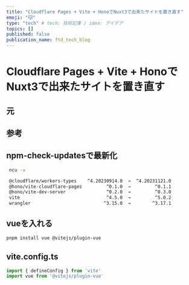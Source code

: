 ```yaml
---
title: "Cloudflare Pages + Vite + HonoでNuxt3で出来たサイトを置き直す"
emoji: "😽"
type: "tech" # tech: 技術記事 / idea: アイデア
topics: []
published: false
publication_name: ftd_tech_blog
---
```


# Cloudflare Pages + Vite + HonoでNuxt3で出来たサイトを置き直す

## 元


## 参考
[](https://zenn.dev/yusukebe/articles/92fcb0ef03b151)

## npm-check-updatesで最新化
```bash
 ncu -u
```
```bash
 @cloudflare/workers-types    ^4.20230914.0  →  ^4.20231121.0
 @hono/vite-cloudflare-pages         ^0.1.0  →         ^0.1.1
 @hono/vite-dev-server               ^0.2.0  →         ^0.3.0
 vite                                ^4.5.0  →         ^5.0.2
 wrangler                           ^3.15.0  →        ^3.17.1
```

## vueを入れる
```bash
pnpm install vue @vitejs/plugin-vue
```

## vite.config.ts
```ts
import { defineConfig } from 'vite'
import vue from '@vitejs/plugin-vue'
```